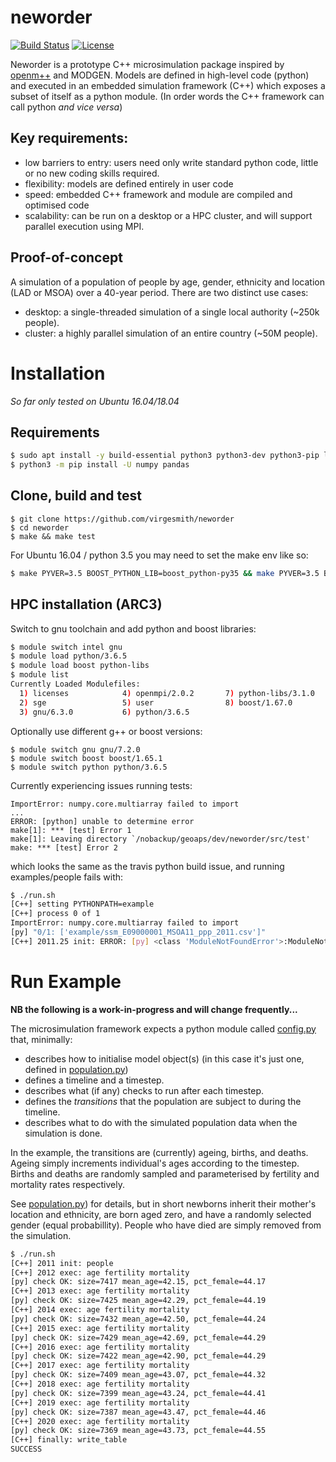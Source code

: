 # neworder

[![Build Status](https://travis-ci.org/virgesmith/neworder.png?branch=master)](https://travis-ci.org/virgesmith/neworder) 
[![License](https://img.shields.io/github/license/mashape/apistatus.svg)](https://opensource.org/licenses/MIT)

Neworder is a prototype C++ microsimulation package inspired by [openm++](https://ompp.sourceforge.io/) and MODGEN. Models are defined in high-level code (python) and executed in an embedded simulation framework (C++) which exposes a subset of itself as a python module. (In order words the C++ framework can call python _and vice versa_) 

## Key requirements:
- low barriers to entry: users need only write standard python code, little or no new coding skills required.
- flexibility: models are defined entirely in user code
- speed: embedded C++ framework and module are compiled and optimised code
- scalability: can be run on a desktop or a HPC cluster, and will support parallel execution using MPI.

## Proof-of-concept 
A simulation of a population of people by age, gender, ethnicity and location (LAD or MSOA) over a 40-year period. There are two distinct use cases:
- desktop: a single-threaded simulation of a single local authority (~250k people).
- cluster: a highly parallel simulation of an entire country (~50M people).

# Installation

_So far only tested on Ubuntu 16.04/18.04_

## Requirements

```bash
$ sudo apt install -y build-essential python3 python3-dev python3-pip libboost-python-dev
$ python3 -m pip install -U numpy pandas
```
## Clone, build and test
```
$ git clone https://github.com/virgesmith/neworder
$ cd neworder
$ make && make test
```
For Ubuntu 16.04 / python 3.5 you may need to set the make env like so:
```bash
$ make PYVER=3.5 BOOST_PYTHON_LIB=boost_python-py35 && make PYVER=3.5 BOOST_PYTHON_LIB=boost_python-py35 test
```

## HPC installation (ARC3)

Switch to gnu toolchain and add python and boost libraries:
```bash
$ module switch intel gnu
$ module load python/3.6.5
$ module load boost python-libs
$ module list
Currently Loaded Modulefiles:
  1) licenses            4) openmpi/2.0.2       7) python-libs/3.1.0
  2) sge                 5) user                8) boost/1.67.0
  3) gnu/6.3.0           6) python/3.6.5
```
Optionally use different g++ or boost versions:
```
$ module switch gnu gnu/7.2.0
$ module switch boost boost/1.65.1
$ module switch python python/3.6.5
```
Currently experiencing issues running tests:
```
ImportError: numpy.core.multiarray failed to import
...
ERROR: [python] unable to determine error
make[1]: *** [test] Error 1
make[1]: Leaving directory `/nobackup/geoaps/dev/neworder/src/test'
make: *** [test] Error 2
```
which looks the same as the travis python build issue, and running examples/people fails with:

```bash
$ ./run.sh 
[C++] setting PYTHONPATH=example
[C++] process 0 of 1
ImportError: numpy.core.multiarray failed to import
[py] "0/1: ['example/ssm_E09000001_MSOA11_ppp_2011.csv']"
[C++] 2011.25 init: ERROR: [py] <class 'ModuleNotFoundError'>:ModuleNotFoundError("No module named 'pandas'",)
```
# Run Example

__NB the following is a work-in-progress and will change frequently...__

The microsimulation framework expects a python module called [config.py](example/config.py) that, minimally:
- describes how to initialise model object(s) (in this case it's just one, defined in [population.py](example/population.py))
- defines a timeline and a timestep.
- describes what (if any) checks to run after each timestep.
- defines the _transitions_ that the population are subject to during the timeline.
- describes what to do with the simulated population data when the simulation is done.   

In the example, the transitions are (currently) ageing, births, and deaths. Ageing simply increments individual's ages according to the timestep. Births and deaths are randomly sampled and parameterised by fertility and mortality rates respectively. 

See [population.py](example/population.py)) for details, but in short newborns inherit their mother's location and ethnicity, are born aged zero, and have a randomly selected gender (equal probabillity). People who have died are simply removed from the simulation.

```bash
$ ./run.sh
[C++] 2011 init: people
[C++] 2012 exec: age fertility mortality
[py] check OK: size=7417 mean_age=42.15, pct_female=44.17
[C++] 2013 exec: age fertility mortality
[py] check OK: size=7425 mean_age=42.29, pct_female=44.19
[C++] 2014 exec: age fertility mortality
[py] check OK: size=7432 mean_age=42.50, pct_female=44.24
[C++] 2015 exec: age fertility mortality
[py] check OK: size=7429 mean_age=42.69, pct_female=44.29
[C++] 2016 exec: age fertility mortality
[py] check OK: size=7422 mean_age=42.90, pct_female=44.29
[C++] 2017 exec: age fertility mortality
[py] check OK: size=7409 mean_age=43.07, pct_female=44.32
[C++] 2018 exec: age fertility mortality
[py] check OK: size=7399 mean_age=43.24, pct_female=44.41
[C++] 2019 exec: age fertility mortality
[py] check OK: size=7387 mean_age=43.47, pct_female=44.46
[C++] 2020 exec: age fertility mortality
[py] check OK: size=7369 mean_age=43.73, pct_female=44.55
[C++] finally: write_table
SUCCESS
```
